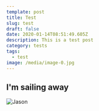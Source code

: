 ```yaml
---
template: post
title: Test
slug: test
draft: false
date: 2020-01-14T08:51:49.605Z
description: This is a test post
category: tests
tags:
  - test
image: /media/image-0.jpg
---
```

## I'm sailing away

![Jason](/media/youngjason1980.jpg "Jason")
